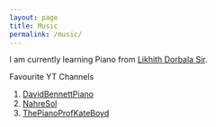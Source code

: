 ```yaml
---
layout: page
title: Music
permalink: /music/
---
```


I am currently learning Piano from [Likhith Dorbala Sir](https://www.youtube.com/@LikhithDorbala).

Favourite YT Channels

1. [DavidBennettPiano](https://www.youtube.com/@DavidBennettPiano)
1. [NahreSol](https://www.youtube.com/@NahreSol)
1. [ThePianoProfKateBoyd](https://www.youtube.com/@ThePianoProfKateBoyd)